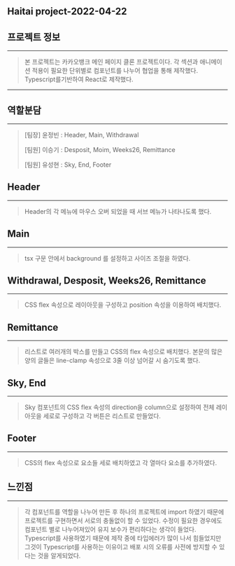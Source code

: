 ## Haitai project-2022-04-22

## 프로젝트 정보

---

> 본 프로젝트는 카카오뱅크 메인 페이지 클론 프로젝트이다. 각 섹션과 애니메이션 적용이 필요한 단위별로 컴포넌트를 나누어 협업을 통해 제작했다.
> Typescript를기반하여 React로 제작했다.

---

## 역할분담

---

> [팀장] 윤정빈 : Header, Main, Withdrawal
>
> [팀원] 이승기 : Desposit, Moim, Weeks26, Remittance
>
> [팀원] 유성현 : Sky, End, Footer


## Header

---

> Header의 각 메뉴에 마우스 오버 되었을 때 서브 메뉴가 나타나도록 했다.


## Main

---
>
> tsx 구문 안에서 background 를 설정하고 사이즈 조절을 하였다.

## Withdrawal, Desposit, Weeks26, Remittance

---

> CSS flex 속성으로 레이아웃을 구성하고 position 속성을 이용하여 배치했다.

## Remittance

---

> 리스트로 여러개의 박스를 만들고 CSS의 flex 속성으로 배치했다. 본문의 많은 양의 글들은 line-clamp 속성으로 3줄 이상 넘어갈 시 숨기도록 했다.

## Sky, End

---

> Sky 컴포넌트의 CSS flex 속성의 direction을 column으로 설정하여 전체 레이아웃을 세로로 구성하고 각 버튼은 리스트로 만들었다.

## Footer

---

> CSS의 flex 속성으로 요소들 세로 배치하였고 각 열마다 요소를 추가하였다.


## 느낀점

---

> 각 컴포넌트를 역할을 나누어 만든 후 하나의 프로젝트에 import 하였기 때문에 프로젝트를 구현하면서 서로의 충돌없이 할 수 있었다.
> 수정이 필요한 경우에도 컴포넌트 별로 나누어져있어 유지 보수가 편리하다는 생각이 들었다.
> Typescript를 사용하였기 때문에 제작 중에 타입에러가 많이 나서 힘들었지만 그것이 Typescript를 사용하는 이유이고 배포 시의 오류를 사전에 방지할 수 있다는 것을 알게되었다.
